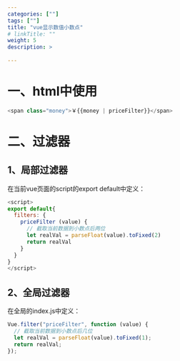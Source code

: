 ```yaml
---
categories: [""] 
tags: [""] 
title: "vue显示数值小数点"
# linkTitle: ""
weight: 5
description: >
  
---
```


# **一、html中使用**

```javascript
<span class="money">￥{{money | priceFilter}}</span>
```
# **二、过滤器**

## **1、局部过滤器**

在当前vue页面的script的export default中定义：

```javascript
<script>
export default{
  filters: {
    priceFilter (value) {
      // 截取当前数据到小数点后两位
      let realVal = parseFloat(value).toFixed(2)
      return realVal
    }
  }
}
</script>
```
## **2、全局过滤器**

在全局的index.js中定义：

```javascript
Vue.filter("priceFilter", function (value) {
  // 截取当前数据到小数点后几位
  let realVal = parseFloat(value).toFixed(1);
  return realVal;
});
```
